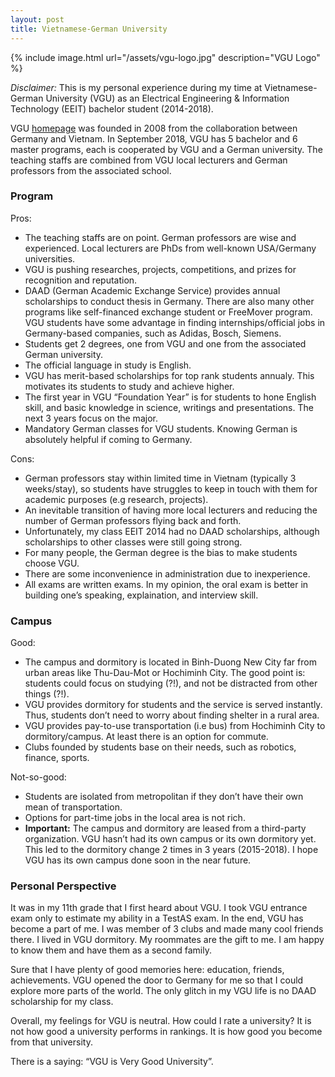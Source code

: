 ```yaml
---
layout: post
title: Vietnamese-German University
---
```


{% include image.html url="/assets/vgu-logo.jpg" description="VGU Logo" %}

*Disclaimer:* This is my personal experience during my time at Vietnamese-German University (VGU) as an Electrical Engineering & Information Technology (EEIT)  bachelor student (2014-2018).

VGU [homepage](https://vgu.edu.vn/) was founded in 2008 from the collaboration between Germany and Vietnam. In September 2018, VGU has 5 bachelor and 6 master programs, each is cooperated by VGU and a German university. The teaching staffs are combined from VGU local lecturers and German professors from the associated school.

### Program

Pros:

* The teaching staffs are on point. German professors are wise and experienced. Local lecturers are PhDs from well-known USA/Germany universities.
* VGU is pushing researches, projects, competitions, and prizes for recognition and reputation.
* DAAD (German Academic Exchange Service) provides annual scholarships to conduct thesis in Germany. There are also many other programs like self-financed exchange student or FreeMover program. VGU students have some advantage in finding internships/official jobs in Germany-based companies, such as Adidas, Bosch, Siemens.
* Students get 2 degrees, one from VGU and one from the associated German university.
* The official language in study is English.
* VGU has merit-based scholarships for top rank students annualy. This motivates its students to study and achieve higher.
* The first year in VGU “Foundation Year” is for students to hone English skill, and basic knowledge in science, writings and presentations. The next 3 years focus on the major.
* Mandatory German classes for VGU students. Knowing German is absolutely helpful if coming to Germany.

Cons:

* German professors stay within limited time in Vietnam (typically 3 weeks/stay), so students have struggles to keep in touch with them for academic purposes (e.g research, projects).
* An inevitable transition of having more local lecturers and reducing the number of German professors flying back and forth.
* Unfortunately, my class EEIT 2014 had no DAAD scholarships, although scholarships to other classes were still going strong.
* For many people, the German degree is the bias to make students choose VGU.
* There are some inconvenience in administration due to inexperience.
* All exams are written exams. In my opinion, the oral exam is better in building one’s speaking, explaination, and interview skill.

### Campus

Good:

* The campus and dormitory is located in Binh-Duong New City far from urban areas like Thu-Dau-Mot or Hochiminh City. The good point is: students could focus on studying (?!), and not be distracted from other things (?!).
* VGU provides dormitory for students and the service is served instantly. Thus, students don’t need to worry about finding shelter in a rural area.
* VGU provides pay-to-use transportation (i.e bus) from Hochiminh City to dormitory/campus. At least there is an option for commute.
* Clubs founded by students base on their needs, such as robotics, finance, sports.

Not-so-good:

* Students are isolated from metropolitan if they don’t have their own mean of transportation.
* Options for part-time jobs in the local area is not rich.
* **Important:** The campus and dormitory are leased from a third-party organization. VGU hasn’t had its own campus or its own dormitory yet. This led to the dormitory change 2 times in 3 years (2015-2018). I hope VGU has its own campus done soon in the near future.

### Personal Perspective

It was in my 11th grade that I first heard about VGU. I took VGU entrance exam only to estimate my ability in a TestAS exam. In the end, VGU has become a part of me. I was member of 3 clubs and made many cool friends there. I lived in VGU dormitory. My roommates are the gift to me. I am happy to know them and have them as a second family.

Sure that I have plenty of good memories here: education, friends, achievements. VGU opened the door to Germany for me so that I could explore more parts of the world. The only glitch in my VGU life is no DAAD scholarship for my class.

Overall, my feelings for VGU is neutral. How could I rate a university? It is not how good a university performs in rankings. It is how good you become from that university.

There is a saying: “VGU is Very Good University”.

